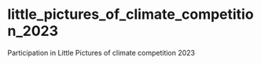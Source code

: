 # little_pictures_of_climate_competition_2023
Participation in Little Pictures of climate competition 2023 
